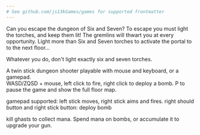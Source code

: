 ```yaml
---
# See github.com/js13kGames/games for supported frontmatter
---
```

Can you escape the dungeon of Six and Seven?
To escape you must light the torches, and keep them lit!  The gremlins will thwart you at every opportunity.  Light more than Six and Seven torches to activate the portal to to the next floor...

Whatever you do, don't light exactly six and seven torches.  

A twin stick dungeon shooter playable with mouse and keyboard, or a gamepad.  
WASD/ZQSD + mouse,  left click to fire, right click to deploy a bomb.
P to pause the game and show the full floor map. 

gamepad supported:
left stick moves, right stick aims and fires.
right should button and right stick button: deploy bomb

kill ghasts to collect mana.  Spend mana on bombs, or accumulate it to upgrade your gun.
 